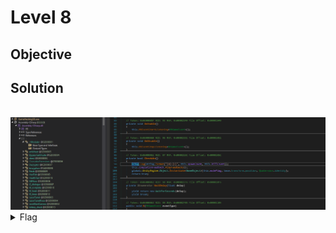 # Level 8

## Objective


## Solution

<br/>
<img alt="Level 8 DNSpy" src="L7 wackamole method.png" title="DNSpy IL COde"/>
<br/>

<details>
<summary>Flag</summary>
GHCTF{nice_shooting_tex}  
<br/>
<img alt="Level 8 solution" height="400" src="L7.png" title="Flag" width="400"/>
</details>

